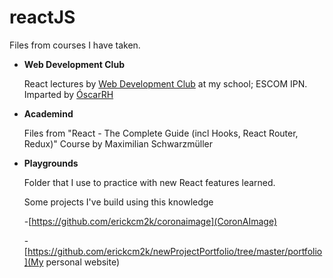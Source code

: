 # reactJS

  Files from courses I have taken.

- **Web Development Club**

  React lectures by [Web Development Club](https://www.facebook.com/DWESCOM) at my school; ESCOM IPN. Imparted by [ÓscarRH](https://github.com/SoyOscarRH)

- **Academind**

  Files from "React - The Complete Guide (incl Hooks, React Router, Redux)" Course by Maximilian Schwarzmüller

- **Playgrounds**
  
  Folder that I use to practice with new React features learned.
  
  
    Some projects I've build using this knowledge
    
    -[https://github.com/erickcm2k/coronaimage](CoronAImage)
    
    -[https://github.com/erickcm2k/newProjectPortfolio/tree/master/portfolio](My personal website)
